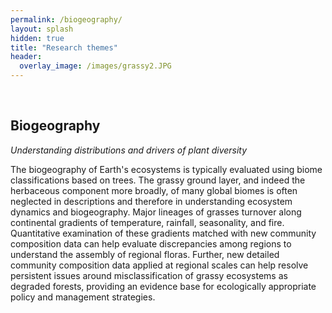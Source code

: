 ```yaml
---
permalink: /biogeography/
layout: splash
hidden: true
title: "Research themes"
header:
  overlay_image: /images/grassy2.JPG
---
```

<br>

## Biogeography

*Understanding distributions and drivers of plant diversity*
<br>

The biogeography of Earth's ecosystems is typically evaluated using biome classifications based on trees. The grassy ground layer, and indeed the herbaceous component more broadly, of many global biomes is often neglected in descriptions and therefore in understanding ecosystem dynamics and biogeography. Major lineages of grasses turnover along continental gradients of temperature, rainfall, seasonality, and fire. Quantitative examination of these gradients matched with new community composition data can help evaluate discrepancies among regions to understand the assembly of regional floras. Further, new detailed community composition data applied at regional scales can help resolve persistent issues around misclassification of grassy ecosystems as degraded forests, providing an evidence base for ecologically appropriate policy and management strategies.
